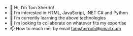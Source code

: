 - 👋 Hi, I’m Tom Sherrin!
- 👀 I’m interested in HTML, JavaScript, .NET C# and Python
- 🌱 I’m currently learning the above technologies
- 💞️ I’m looking to collaborate on whatever fits my expertise
- 📫 How to reach me: by email tomsherrin5@gmail.com

<!---
lettherebethrash/lettherebethrash is a ✨ special ✨ repository because its `README.md` (this file) appears on your GitHub profile.
You can click the Preview link to take a look at your changes.
--->
